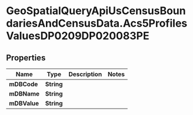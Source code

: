 # GeoSpatialQueryApiUsCensusBoundariesAndCensusData.Acs5ProfilesValuesDP0209DP020083PE

## Properties

Name | Type | Description | Notes
------------ | ------------- | ------------- | -------------
**mDBCode** | **String** |  | 
**mDBName** | **String** |  | 
**mDBValue** | **String** |  | 


